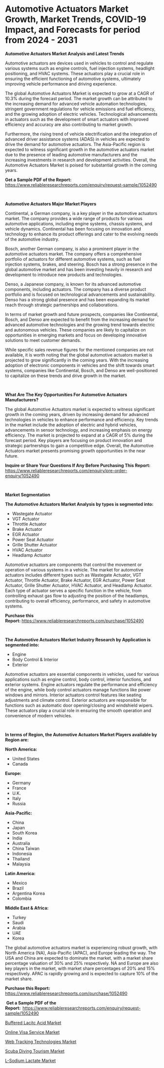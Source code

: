 <p><h1>Automotive Actuators Market Growth, Market Trends, COVID-19 Impact, and Forecasts for period from 2024 - 2031</h1></p><p><strong>Automotive Actuators Market Analysis and Latest Trends</strong></p>
<p><p>Automotive actuators are devices used in vehicles to control and regulate various systems such as engine controls, fuel injection systems, headlight positioning, and HVAC systems. These actuators play a crucial role in ensuring the efficient functioning of automotive systems, ultimately improving vehicle performance and driving experience.</p><p>The global Automotive Actuators Market is expected to grow at a CAGR of 10.3% during the forecast period. The market growth can be attributed to the increasing demand for advanced vehicle automation technologies, stringent government regulations for vehicle emissions and fuel efficiency, and the growing adoption of electric vehicles. Technological advancements in actuators such as the development of smart actuators with improved efficiency and accuracy are also contributing to market growth.</p><p>Furthermore, the rising trend of vehicle electrification and the integration of advanced driver assistance systems (ADAS) in vehicles are expected to drive the demand for automotive actuators. The Asia-Pacific region is expected to witness significant growth in the automotive actuators market due to the presence of leading automotive manufacturers and the increasing investments in research and development activities. Overall, the Automotive Actuators Market is poised for substantial growth in the coming years.</p></p>
<p><strong>Get a Sample PDF of the Report:&nbsp;</strong> <a href="https://www.reliableresearchreports.com/enquiry/request-sample/1052490">https://www.reliableresearchreports.com/enquiry/request-sample/1052490</a></p>
<p>&nbsp;</p>
<p><strong>Automotive Actuators Major Market Players</strong></p>
<p><p>Continental, a German company, is a key player in the automotive actuators market. The company provides a wide range of products for various automotive applications, including engine systems, chassis systems, and vehicle dynamics. Continental has been focusing on innovation and technology to enhance its product offerings and cater to the evolving needs of the automotive industry.</p><p>Bosch, another German company, is also a prominent player in the automotive actuators market. The company offers a comprehensive portfolio of actuators for different automotive systems, such as fuel injection systems, brakes, and steering. Bosch has a strong presence in the global automotive market and has been investing heavily in research and development to introduce new products and technologies.</p><p>Denso, a Japanese company, is known for its advanced automotive components, including actuators. The company has a diverse product portfolio and is focused on technological advancements and sustainability. Denso has a strong global presence and has been expanding its market reach through strategic partnerships and collaborations.</p><p>In terms of market growth and future prospects, companies like Continental, Bosch, and Denso are expected to benefit from the increasing demand for advanced automotive technologies and the growing trend towards electric and autonomous vehicles. These companies are likely to capitalize on opportunities in emerging markets and focus on developing innovative solutions to meet customer demands.</p><p>While specific sales revenue figures for the mentioned companies are not available, it is worth noting that the global automotive actuators market is projected to grow significantly in the coming years. With the increasing adoption of electronic components in vehicles and the shift towards smart systems, companies like Continental, Bosch, and Denso are well-positioned to capitalize on these trends and drive growth in the market.</p></p>
<p>&nbsp;</p>
<p><strong>What Are The Key Opportunities For Automotive Actuators Manufacturers?</strong></p>
<p><p>The global Automotive Actuators market is expected to witness significant growth in the coming years, driven by increasing demand for advanced technologies in vehicles to enhance performance and efficiency. Key trends in the market include the adoption of electric and hybrid vehicles, advancements in sensor technology, and increasing emphasis on energy efficiency. The market is projected to expand at a CAGR of 5% during the forecast period. Key players are focusing on product innovation and strategic partnerships to gain a competitive edge. Overall, the Automotive Actuators market presents promising growth opportunities in the near future.</p></p>
<p><strong>Inquire or Share Your Questions If Any Before Purchasing This Report:</strong> <a href="https://www.reliableresearchreports.com/enquiry/pre-order-enquiry/1052490">https://www.reliableresearchreports.com/enquiry/pre-order-enquiry/1052490</a></p>
<p>&nbsp;</p>
<p><strong>Market Segmentation</strong></p>
<p><strong>The Automotive Actuators Market Analysis by types is segmented into:</strong></p>
<p><ul><li>Wastegate Actuator</li><li>VGT Actuator</li><li>Throttle Actuator</li><li>Brake Actuator</li><li>EGR Actuator</li><li>Power Seat Actuator</li><li>Grille Shutter Actuator</li><li>HVAC Actuator</li><li>Headlamp Actuator</li></ul></p>
<p><p>Automotive actuators are components that control the movement or operation of various systems in a vehicle. The market for automotive actuators includes different types such as Wastegate Actuator, VGT Actuator, Throttle Actuator, Brake Actuator, EGR Actuator, Power Seat Actuator, Grille Shutter Actuator, HVAC Actuator, and Headlamp Actuator. Each type of actuator serves a specific function in the vehicle, from controlling exhaust gas flow to adjusting the position of the headlamps, contributing to overall efficiency, performance, and safety in automotive systems.</p></p>
<p><strong>Purchase this Report:&nbsp;</strong><a href="https://www.reliableresearchreports.com/purchase/1052490">https://www.reliableresearchreports.com/purchase/1052490</a></p>
<p>&nbsp;</p>
<p><strong>The Automotive Actuators Market Industry Research by Application is segmented into:</strong></p>
<p><ul><li>Engine</li><li>Body Control & Interior</li><li>Exterior</li></ul></p>
<p><p>Automotive actuators are essential components in vehicles, used for various applications such as engine control, body control, interior functions, and exterior systems. Engine actuators regulate the performance and efficiency of the engine, while body control actuators manage functions like power windows and mirrors. Interior actuators control features like seating adjustments and climate control. Exterior actuators are responsible for functions such as automatic door opening/closing and windshield wipers. These actuators play a crucial role in ensuring the smooth operation and convenience of modern vehicles.</p></p>
<p>&nbsp;</p>
<p><strong>In terms of Region, the Automotive Actuators Market Players available by Region are:</strong></p>
<p>
    <p> <strong> North America: </strong>
        <ul>
            <li>United States</li>
            <li>Canada</li>
        </ul>
        </p> 
    <p> <strong> Europe: </strong>
        <ul>
            <li>Germany</li>
            <li>France</li>
            <li>U.K.</li>
            <li>Italy</li>
            <li>Russia</li>
        </ul>
        </p> 
    <p> <strong> Asia-Pacific: </strong>
        <ul>
            <li>China</li>
            <li>Japan</li>
            <li>South Korea</li>
            <li>India</li>
            <li>Australia</li>
            <li>China Taiwan</li>
            <li>Indonesia</li>
            <li>Thailand</li>
            <li>Malaysia</li>
        </ul>
        </p> 
    <p> <strong> Latin America: </strong>
        <ul>
            <li>Mexico</li>
            <li>Brazil</li>
            <li>Argentina Korea</li>
            <li>Colombia</li>
        </ul>
        </p> 
    <p> <strong> Middle East & Africa: </strong>
        <ul>
            <li>Turkey</li>
            <li>Saudi</li>
            <li>Arabia</li>
            <li>UAE</li>
            <li>Korea</li>
        </ul>
    </p>
    </p>
<p><p>The global automotive actuators market is experiencing robust growth, with North America (NA), Asia-Pacific (APAC), and Europe leading the way. The USA and China are expected to dominate the market, with a market share percentage valuation of 30% and 25% respectively. NA and Europe are also key players in the market, with market share percentages of 20% and 15% respectively. APAC is rapidly growing and is expected to capture 10% of the market share.</p></p>
<p><strong>Purchase this Report: </strong><a href="https://www.reliableresearchreports.com/purchase/1052490">https://www.reliableresearchreports.com/purchase/1052490</a></p>
<p>&nbsp;<strong>Get a Sample PDF of the Report:&nbsp;&nbsp;</strong><a href="https://www.reliableresearchreports.com/enquiry/request-sample/1052490">https://www.reliableresearchreports.com/enquiry/request-sample/1052490</a></p>
<p><strong></strong></p>
<p><p><a href="https://github.com/globismark/Market-Research-Report-List-2/blob/main/buffered-lacitc-acid-market.md">Buffered Lacitc Acid Market</a></p><p><a href="https://medium.com/@peterm12562/online-visa-service-market-insight-market-trends-growth-forecasted-from-2024-to-2031-6ff9a17109ae">Online Visa Service Market</a></p><p><a href="https://medium.com/@damorgan64868/web-tracking-technologies-market-report-reveals-the-latest-trends-and-growth-opportunities-of-this-40f73208e25c">Web Tracking Technologies Market</a></p><p><a href="https://medium.com/@damorgan64868/analyzing-scuba-diving-tourism-market-global-industry-perspective-and-forecast-2024-to-2031-63ef4cb86286">Scuba Diving Tourism Market</a></p><p><a href="https://github.com/bobicer/Market-Research-Report-List-2/blob/main/l-sodium-lactate-market.md">L-Sodium Lactate Market</a></p></p>
